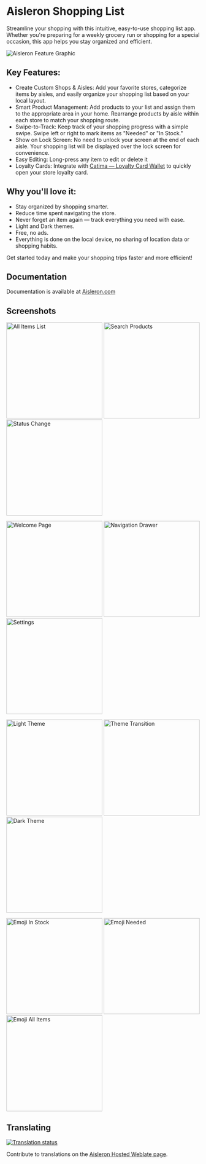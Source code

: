 # Aisleron Shopping List

Streamline your shopping with this intuitive, easy-to-use shopping list app. Whether you're preparing for a weekly grocery run or shopping for a special occasion, this app helps you stay organized and efficient.

<p>
  <img src="https://aisleron.com/assets/images/alr-feature-graphic.png"  alt="Aisleron Feature Graphic"/>
</p>

## Key Features:

* Create Custom Shops & Aisles: Add your favorite stores, categorize items by aisles, and easily organize your shopping list based on your local layout.
* Smart Product Management: Add products to your list and assign them to the appropriate area in your home. Rearrange products by aisle within each store to match your shopping route.
* Swipe-to-Track: Keep track of your shopping progress with a simple swipe. Swipe left or right to mark items as "Needed" or "In Stock."
* Show on Lock Screen: No need to unlock your screen at the end of each aisle. Your shopping list will be displayed over the lock screen for convenience.
* Easy Editing: Long-press any item to edit or delete it
* Loyalty Cards: Integrate with [Catima — Loyalty Card Wallet](https://catima.app/) to quickly open your store loyalty card.

## Why you'll love it:

* Stay organized by shopping smarter.
* Reduce time spent navigating the store.
* Never forget an item again — track everything you need with ease.
* Light and Dark themes.
* Free, no ads.
* Everything is done on the local device, no sharing of location data or shopping habits.

Get started today and make your shopping trips faster and more efficient!

## Documentation

Documentation is available at [Aisleron.com](https://aisleron.com/docs/documentation/) 

## Screenshots

<p>
  <img src="https://aisleron.com/assets/images/screenshots/light-mode/alr-210-all-items-list.png" width=250px  alt="All Items List"/>
  <img src="https://aisleron.com/assets/images/screenshots/light-mode/alr-220-search.png" width=250px  alt="Search Products"/>
  <img src="https://aisleron.com/assets/images/screenshots/light-mode/alr-240-status-change-snackbar.png" width=250px  alt="Status Change"/>
</p>

<p>
  <img src="https://aisleron.com/assets/images/screenshots/light-mode/alr-010-welcome-page.png" width=250px  alt="Welcome Page"/>
  <img src="https://aisleron.com/assets/images/screenshots/light-mode/alr-040-navigation-drawer.png" width=250px  alt="Navigation Drawer"/>
  <img src="https://aisleron.com/assets/images/screenshots/light-mode/alr-050-settings.png" width=250px  alt="Settings"/>
</p>

<p>
  <img src="https://aisleron.com/assets/images/screenshots/light-mode/alr-270-shop-list-full.png" width=250px  alt="Light Theme"/>
  <img src="https://aisleron.com/assets/images/screenshots/mixed-mode/alr-270-shop-list-full.png" width=250px  alt="Theme Transition"/>
  <img src="https://aisleron.com/assets/images/screenshots/dark-mode/alr-270-shop-list-full.png" width=250px  alt="Dark Theme"/>
</p>

<p>
  <img src="https://aisleron.com/assets/images/screenshots/light-mode/alr-300-emoji-in-stock.png" width=250px  alt="Emoji In Stock"/>
  <img src="https://aisleron.com/assets/images/screenshots/light-mode/alr-310-emoji-needed.png" width=250px  alt="Emoji Needed"/>
  <img src="https://aisleron.com/assets/images/screenshots/light-mode/alr-320-emoji-all-items.png" width=250px  alt="Emoji All Items"/>
</p>

## Translating

[![Translation status](https://hosted.weblate.org/widget/aisleron-shopping-list/open-graph.png)](https://hosted.weblate.org/engage/aisleron-shopping-list/)

Contribute to translations on
the [Aisleron Hosted Weblate page](https://hosted.weblate.org/projects/aisleron-shopping-list/).
